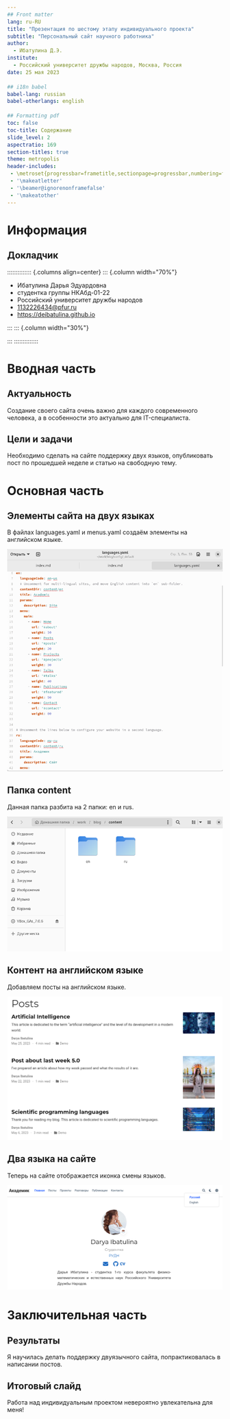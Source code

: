 ```yaml
---
## Front matter
lang: ru-RU
title: "Презентация по шестому этапу индивидуального проекта"
subtitle: "Персональный сайт научного работника"
author:
  - Ибатулина Д.Э.
institute:
  - Российский университет дружбы народов, Москва, Россия
date: 25 мая 2023

## i18n babel
babel-lang: russian
babel-otherlangs: english

## Formatting pdf
toc: false
toc-title: Содержание
slide_level: 2
aspectratio: 169
section-titles: true
theme: metropolis
header-includes:
 - \metroset{progressbar=frametitle,sectionpage=progressbar,numbering=fraction}
 - '\makeatletter'
 - '\beamer@ignorenonframefalse'
 - '\makeatother'
---
```


# Информация

## Докладчик

:::::::::::::: {.columns align=center}
::: {.column width="70%"}

  * Ибатулина Дарья Эдуардовна
  * студентка группы НКАбд-01-22
  * Российский университет дружбы народов
  * [1132226434@pfur.ru](mailto:1132226434@pfur.ru)
  * <https://deibatulina.github.io>

:::
::: {.column width="30%"}


:::
::::::::::::::

# Вводная часть

## Актуальность

  Создание своего сайта очень важно для каждого современного человека, а в особенности это актуально для IT-специалиста.

## Цели и задачи

  Необходимо сделать на сайте поддержку двух языков, опубликовать пост по прошедшей неделе и статью на свободную тему.

# Основная часть

## Элементы сайта на двух языках

  В файлах languages.yaml и menus.yaml создаём элементы на английском языке.
  
![](image/1.png)

## Папка content

  Данная папка разбита на 2 папки: en и rus.
  
![](image/3.png)

## Контент на английском языке

  Добавляем посты на английском языке.
  
![](image/4.png)

## Два языка на сайте

  Теперь на сайте отображается иконка смены языков.
  
![](image/6.png)

# Заключительная часть

## Результаты

  Я научилась делать поддержку двуязычного сайта, попрактиковалась в написании постов.

## Итоговый слайд

  Работа над индивидуальным проектом невероятно увлекательна для меня!

